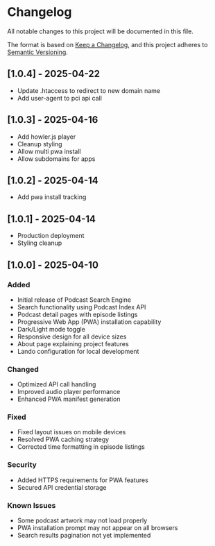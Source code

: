 # Changelog

All notable changes to this project will be documented in this file.

The format is based on [Keep a Changelog](https://keepachangelog.com/en/1.0.0/),
and this project adheres to [Semantic Versioning](https://semver.org/spec/v2.0.0.html).

## [1.0.4] - 2025-04-22
- Update .htaccess to redirect to new domain name
- Add user-agent to pci api call

## [1.0.3] - 2025-04-16
- Add howler.js player
- Cleanup styling
- Allow multi pwa install 
- Allow subdomains for apps

## [1.0.2] - 2025-04-14
- Add pwa install tracking

## [1.0.1] - 2025-04-14
- Production deployment
- Styling cleanup


## [1.0.0] - 2025-04-10

### Added

- Initial release of Podcast Search Engine
- Search functionality using Podcast Index API
- Podcast detail pages with episode listings
- Progressive Web App (PWA) installation capability
- Dark/Light mode toggle
- Responsive design for all device sizes
- About page explaining project features
- Lando configuration for local development

### Changed

- Optimized API call handling
- Improved audio player performance
- Enhanced PWA manifest generation

### Fixed

- Fixed layout issues on mobile devices
- Resolved PWA caching strategy
- Corrected time formatting in episode listings

### Security

- Added HTTPS requirements for PWA features
- Secured API credential storage

### Known Issues

- Some podcast artwork may not load properly
- PWA installation prompt may not appear on all browsers
- Search results pagination not yet implemented